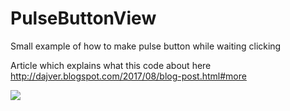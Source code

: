 # PulseButtonView

Small example of how to make pulse button while waiting clicking

Article which explains what this code about here http://dajver.blogspot.com/2017/08/blog-post.html#more

<img src=https://habrastorage.org/web/c36/eab/1ba/c36eab1ba2894d3195607ced1cc06b2d.gif />
